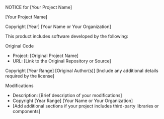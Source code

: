 NOTICE for [Your Project Name]

[Your Project Name]

Copyright [Year] [Your Name or Your Organization]

This product includes software developed by the following:


Original Code

- Project: [Original Project Name]
- URL: [Link to the Original Repository or Source]

Copyright [Year Range] [Original Author(s)]
[Include any additional details required by the license]


Modifications

- Description: [Brief description of your modifications]
- Copyright [Year Range] [Your Name or Your Organization]
- [Add additional sections if your project includes third-party libraries or components]
